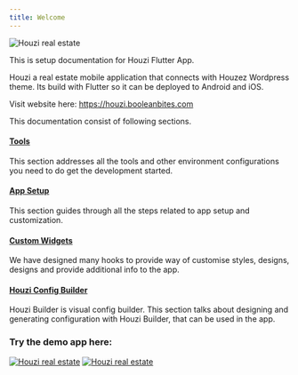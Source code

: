 ```yaml
---
title: Welcome
---
```


![Houzi real estate](images/banner.jpg)

This is setup documentation for Houzi Flutter App.

Houzi a real estate mobile application that connects with Houzez Wordpress theme. Its build with Flutter so it can be deployed to Android and iOS.

Visit website here: https://houzi.booleanbites.com


This documentation consist of following sections.

#### [Tools](tools/tools_setup)

This section addresses all the tools and other environment configurations you need to do get the development started.

#### [App Setup](app-setup/change_app_url)

This section guides through all the steps related to app setup and customization.

#### [Custom Widgets](hooks-widgets/add_item_in_drawer)

We have designed many hooks to provide way of customise styles, designs, designs and provide additional info to the app.

#### [Houzi Config Builder](houzi-builder/intro)

Houzi Builder is visual config builder. This section talks about designing and generating configuration with Houzi Builder, that can be used in the app.

### Try the demo app here:

 [![Houzi real estate](images/apple_store.png)](https://apps.apple.com/us/app/id1598357211)  [![Houzi real estate](images/google_play.png)](https://play.google.com/store/apps/details?id=com.booleanbites.houzez)
